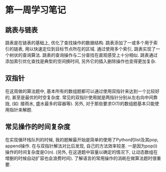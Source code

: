 # 第一周学习笔记

## 跳表与链表
跳表是在链表的基础上, 优化了查找操作的数据结构. 跳表添加了一或多个用于索引的链表, 用以快速定位到目标节点所在的区域. 通过使用多个索引, 跳表实现了一个树状的查询算法. 跳表的查询操作与二分查找在直观感受上十分相似. 跳表通过添加索引优化查找是典型的空间换时间, 另外它的插入删除操作也变得更加复杂.

## 双指针
在这周做的算法题中, 基本所有的数组题都可以通过使用双指针来达到一个比较好的, 甚至是最优的时空复杂度. 常见的双指针使用就是两指针分别从左右向中间靠拢, (如: 接雨水, 盛水最多的容器等). 另外, 对于那些要求O(1)的数组题基本只能使用指针来解题.

## 常见操作的时间复杂度
在实现循环栈队列的时候, 我的题解最开始是简单的使用了Python的list及其pop, append操作. 在与双指针解法对比后发现, 自己的方法效率较差. 一是因为pop(i)操作的时间复杂度是O(n). (另外, 在这道题中容量以确定的情况下, 让动态数组在增删的时候自动扩容也会浪费时间). 了解语言的常用操作的消耗在做算法题时很重要.
